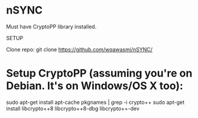 # nSYNC
Must have CryptoPP library installed.

SETUP

Clone repo:
   git clone https://github.com/wqawasmi/nSYNC/
   
# Setup CryptoPP (assuming you're on Debian. It's on Windows/OS X too):
  sudo apt-get install apt-cache pkgnames | grep -i crypto++
  sudo apt-get install libcrypto++8 libcrypto++8-dbg libcrypto++-dev
  
 
